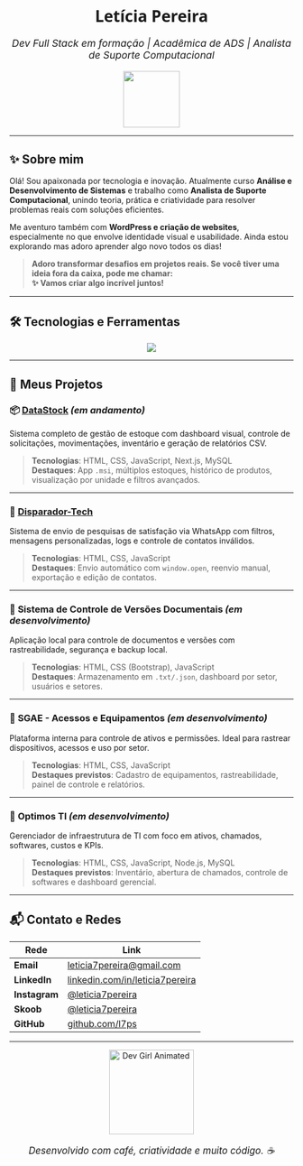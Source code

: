 <h1 align="center" style="font-family:'Segoe UI', Tahoma, Geneva, Verdana, sans-serif;">
  Letícia Pereira
</h1>
<p align="center" style="font-size: 1.1rem;">
  <i>Dev Full Stack em formação | Acadêmica de ADS | Analista de Suporte Computacional</i>
</p>

<p align="center">
  <img src="https://media.giphy.com/media/QssGEmpkyEOhBCb7e1/giphy.gif" width="100"/>
</p>

---

## ✨ Sobre mim

Olá! Sou apaixonada por tecnologia e inovação. Atualmente curso **Análise e Desenvolvimento de Sistemas** e trabalho como **Analista de Suporte Computacional**, unindo teoria, prática e criatividade para resolver problemas reais com soluções eficientes.

Me aventuro também com **WordPress e criação de websites**, especialmente no que envolve identidade visual e usabilidade. Ainda estou explorando mas adoro aprender algo novo todos os dias!

> **Adoro transformar desafios em projetos reais. Se você tiver uma ideia fora da caixa, pode me chamar:**  
> **✨ Vamos criar algo incrível juntos!**

---

## 🛠️ Tecnologias e Ferramentas

<p align="center">
  <img src="https://skillicons.dev/icons?i=html,css,js,py,java,react,vue,nodejs,nextjs,postgres,mysql,firebase,bootstrap,figma,git,github,excel,wordpress" />
</p>

---

## 🚀 Meus Projetos

### 📦 **[DataStock](https://github.com/l7ps/DataStockv1)** *(em andamento)*  
Sistema completo de gestão de estoque com dashboard visual, controle de solicitações, movimentações, inventário e geração de relatórios CSV.

> **Tecnologias**: HTML, CSS, JavaScript, Next.js, MySQL  
> **Destaques**: App `.msi`, múltiplos estoques, histórico de produtos, visualização por unidade e filtros avançados.

---

### 💬 **[Disparador-Tech](https://github.com/l7ps/disparador-tech)**  
Sistema de envio de pesquisas de satisfação via WhatsApp com filtros, mensagens personalizadas, logs e controle de contatos inválidos.

> **Tecnologias**: HTML, CSS, JavaScript  
> **Destaques**: Envio automático com `window.open`, reenvio manual, exportação e edição de contatos.

---

### 📄 **Sistema de Controle de Versões Documentais** *(em desenvolvimento)*  
Aplicação local para controle de documentos e versões com rastreabilidade, segurança e backup local.

> **Tecnologias**: HTML, CSS (Bootstrap), JavaScript  
> **Destaques**: Armazenamento em `.txt/.json`, dashboard por setor, usuários e setores.

---

### 🔐 **SGAE - Acessos e Equipamentos** *(em desenvolvimento)*  
Plataforma interna para controle de ativos e permissões. Ideal para rastrear dispositivos, acessos e uso por setor.

> **Tecnologias**: HTML, CSS, JavaScript  
> **Destaques previstos**: Cadastro de equipamentos, rastreabilidade, painel de controle e relatórios.

---

### 🧠 **Optimos TI** *(em desenvolvimento)*  
Gerenciador de infraestrutura de TI com foco em ativos, chamados, softwares, custos e KPIs.

> **Tecnologias**: HTML, CSS, JavaScript, Node.js, MySQL  
> **Destaques previstos**: Inventário, abertura de chamados, controle de softwares e dashboard gerencial.

---

## 📬 Contato e Redes

| Rede       | Link                                                                 |
|------------|----------------------------------------------------------------------|
| **Email**      | leticia7pereira@gmail.com                                             |
| **LinkedIn**   | [linkedin.com/in/leticia7pereira](https://www.linkedin.com/in/leticia7pereira?utm_source=share&utm_campaign=share_via&utm_content=profile&utm_medium=ios_app) |
| **Instagram**  | [@leticia7pereira](https://www.instagram.com/leticia7pereira)         |
| **Skoob**      | [@leticia7pereira](https://www.skoob.com.br/usuario/leticia7pereira) |
| **GitHub**     | [github.com/l7ps](https://github.com/l7ps)                           |

---

<p align="center">
  <img src="https://media.giphy.com/media/kH8j0FftC1b0f5U5Jf/giphy.gif" width="150" alt="Dev Girl Animated" />
</p>

<p align="center" style="font-size:1.05rem">
  <i>Desenvolvido com café, criatividade e muito código. ☕</i>
</p>
